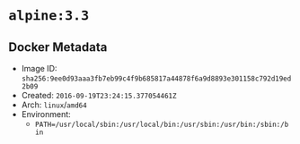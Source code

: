 # `alpine:3.3`

## Docker Metadata

- Image ID: `sha256:9ee0d93aaa3fb7eb99c4f9b685817a44878f6a9d8893e301158c792d19ed2b09`
- Created: `2016-09-19T23:24:15.377054461Z`
- Arch: `linux`/`amd64`
- Environment:
  - `PATH=/usr/local/sbin:/usr/local/bin:/usr/sbin:/usr/bin:/sbin:/bin`
